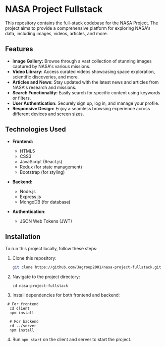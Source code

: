 # NASA Project Fullstack

This repository contains the full-stack codebase for the NASA Project. The project aims to provide a comprehensive platform for exploring NASA's data, including images, videos, articles, and more.

## Features

- **Image Gallery:** Browse through a vast collection of stunning images captured by NASA's various missions.
- **Video Library:** Access curated videos showcasing space exploration, scientific discoveries, and more.
- **Articles and News:** Stay updated with the latest news and articles from NASA's research and missions.
- **Search Functionality:** Easily search for specific content using keywords or filters.
- **User Authentication:** Securely sign up, log in, and manage your profile.
- **Responsive Design:** Enjoy a seamless browsing experience across different devices and screen sizes.

## Technologies Used

- **Frontend:**
  - HTML5
  - CSS3
  - JavaScript (React.js)
  - Redux (for state management)
  - Bootstrap (for styling)

- **Backend:**
  - Node.js
  - Express.js
  - MongoDB (for database)

- **Authentication:**
  - JSON Web Tokens (JWT)

## Installation

To run this project locally, follow these steps:

1. Clone this repository:

   ```bash
   git clone https://github.com/Jagroop2001/nasa-project-fullstack.git

2. Navigate to the project directory:
   ```
   cd nasa-project-fullstack
   ```
3. Install dependencies for both frontend and backend:
  ```
   # For frontend
    cd client
    npm install
    
    # For backend
    cd ../server
    npm install
   ```
4. Run `npm start` on the client and server to start the project.
